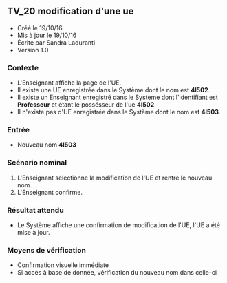 ## TV_20 modification d'une ue

* Créé le 19/10/16
* Mis à jour le 19/10/16
* Écrite par Sandra Laduranti
* Version 1.0

### Contexte

* L'Enseignant affiche la page de l'UE.
* Il existe une UE enregistrée dans le Système dont le nom est **4I502**.
* Il existe un Enseignant enregistré dans le Système dont l'identifiant est **Professeur** et étant le possésseur de l'ue **4I502**.
* Il n'existe pas d'UE enregistrée dans le Système dont le nom est **4I503**.

### Entrée

* Nouveau nom **4I503**

### Scénario nominal

1. L'Enseignant selectionne la modification de l'UE et rentre le nouveau nom.
2. L'Enseignant confirme.

### Résultat attendu

* Le Système affiche une confirmation de modification de l'UE, l'UE a été mise à jour.


### Moyens de vérification

* Confirmation visuelle immédiate
* Si accès à base de donnée, vérification du nouveau nom dans celle-ci
